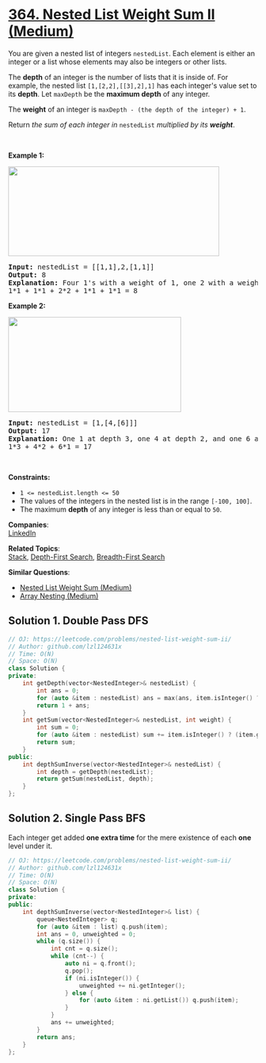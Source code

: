 # [364. Nested List Weight Sum II (Medium)](https://leetcode.com/problems/nested-list-weight-sum-ii/)

<p>You are given a nested list of integers <code>nestedList</code>. Each element is either an integer or a list whose elements may also be integers or other lists.</p>

<p>The <strong>depth</strong> of an integer is the number of lists that it is inside of. For example, the nested list <code>[1,[2,2],[[3],2],1]</code> has each integer's value set to its <strong>depth</strong>. Let <code>maxDepth</code> be the <strong>maximum depth</strong> of any integer.</p>

<p>The <strong>weight</strong> of an integer is <code>maxDepth - (the depth of the integer) + 1</code>.</p>

<p>Return <em>the sum of each integer in </em><code>nestedList</code><em> multiplied by its <strong>weight</strong></em>.</p>

<p>&nbsp;</p>
<p><strong>Example 1:</strong></p>
<img alt="" src="https://assets.leetcode.com/uploads/2021/03/27/nestedlistweightsumiiex1.png" style="width: 426px; height: 181px;">
<pre><strong>Input:</strong> nestedList = [[1,1],2,[1,1]]
<strong>Output:</strong> 8
<strong>Explanation:</strong> Four 1's with a weight of 1, one 2 with a weight of 2.
1*1 + 1*1 + 2*2 + 1*1 + 1*1 = 8
</pre>

<p><strong>Example 2:</strong></p>
<img alt="" src="https://assets.leetcode.com/uploads/2021/03/27/nestedlistweightsumiiex2.png" style="width: 349px; height: 192px;">
<pre><strong>Input:</strong> nestedList = [1,[4,[6]]]
<strong>Output:</strong> 17
<strong>Explanation:</strong> One 1 at depth 3, one 4 at depth 2, and one 6 at depth 1.
1*3 + 4*2 + 6*1 = 17
</pre>

<p>&nbsp;</p>
<p><strong>Constraints:</strong></p>

<ul>
	<li><code>1 &lt;= nestedList.length &lt;= 50</code></li>
	<li>The values of the integers in the nested list is in the range <code>[-100, 100]</code>.</li>
	<li>The maximum <strong>depth</strong> of any integer is less than or equal to <code>50</code>.</li>
</ul>


**Companies**:  
[LinkedIn](https://leetcode.com/company/linkedin)

**Related Topics**:  
[Stack](https://leetcode.com/tag/stack/), [Depth-First Search](https://leetcode.com/tag/depth-first-search/), [Breadth-First Search](https://leetcode.com/tag/breadth-first-search/)

**Similar Questions**:
* [Nested List Weight Sum (Medium)](https://leetcode.com/problems/nested-list-weight-sum/)
* [Array Nesting (Medium)](https://leetcode.com/problems/array-nesting/)

## Solution 1. Double Pass DFS

```cpp
// OJ: https://leetcode.com/problems/nested-list-weight-sum-ii/
// Author: github.com/lzl124631x
// Time: O(N)
// Space: O(N)
class Solution {
private:
    int getDepth(vector<NestedInteger>& nestedList) {
        int ans = 0;
        for (auto &item : nestedList) ans = max(ans, item.isInteger() ? 0 : getDepth(item.getList()));
        return 1 + ans;
    }
    int getSum(vector<NestedInteger>& nestedList, int weight) {
        int sum = 0;
        for (auto &item : nestedList) sum += item.isInteger() ? (item.getInteger() * weight) : getSum(item.getList(), weight - 1);
        return sum;
    }
public:
    int depthSumInverse(vector<NestedInteger>& nestedList) {
        int depth = getDepth(nestedList);
        return getSum(nestedList, depth);
    }
};
```

## Solution 2. Single Pass BFS

Each integer get added **one extra time** for the mere existence of each **one** level under it.

```cpp
// OJ: https://leetcode.com/problems/nested-list-weight-sum-ii/
// Author: github.com/lzl124631x
// Time: O(N)
// Space: O(N)
class Solution {
private:
public:
    int depthSumInverse(vector<NestedInteger>& list) {
        queue<NestedInteger> q;
        for (auto &item : list) q.push(item);
        int ans = 0, unweighted = 0;
        while (q.size()) {
            int cnt = q.size();
            while (cnt--) {
                auto ni = q.front();
                q.pop();
                if (ni.isInteger()) {
                    unweighted += ni.getInteger();
                } else { 
                    for (auto &item : ni.getList()) q.push(item);
                }
            }
            ans += unweighted;
        }
        return ans;
    }
};
```